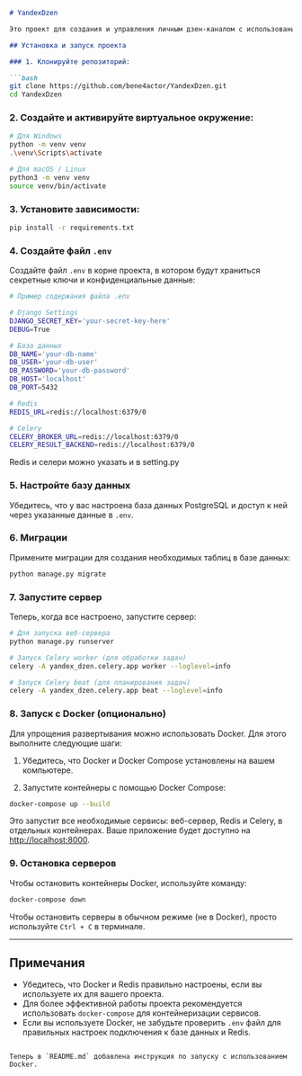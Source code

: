 ```markdown
# YandexDzen

Это проект для создания и управления личным дзен-каналом с использованием Django и других технологий.

## Установка и запуск проекта

### 1. Клонируйте репозиторий:

```bash
git clone https://github.com/bene4actor/YandexDzen.git
cd YandexDzen
```

### 2. Создайте и активируйте виртуальное окружение:

```bash
# Для Windows
python -m venv venv
.\venv\Scripts\activate

# Для macOS / Linux
python3 -m venv venv
source venv/bin/activate
```

### 3. Установите зависимости:

```bash
pip install -r requirements.txt
```

### 4. Создайте файл `.env`

Создайте файл `.env` в корне проекта, в котором будут храниться секретные ключи и конфиденциальные данные:

```bash
# Пример содержания файла .env

# Django Settings
DJANGO_SECRET_KEY='your-secret-key-here'
DEBUG=True

# База данных
DB_NAME='your-db-name'
DB_USER='your-db-user'
DB_PASSWORD='your-db-password'
DB_HOST='localhost'
DB_PORT=5432

# Redis
REDIS_URL=redis://localhost:6379/0

# Celery
CELERY_BROKER_URL=redis://localhost:6379/0
CELERY_RESULT_BACKEND=redis://localhost:6379/0
```
Redis и селери можно указать и в setting.py
### 5. Настройте базу данных

Убедитесь, что у вас настроена база данных PostgreSQL и доступ к ней через указанные данные в `.env`.

### 6. Миграции

Примените миграции для создания необходимых таблиц в базе данных:

```bash
python manage.py migrate
```

### 7. Запустите сервер

Теперь, когда все настроено, запустите сервер:

```bash
# Для запуска веб-сервера
python manage.py runserver

# Запуск Celery worker (для обработки задач)
celery -A yandex_dzen.celery.app worker --loglevel=info

# Запуск Celery beat (для планирования задач)
celery -A yandex_dzen.celery.app beat --loglevel=info
```

### 8. Запуск с Docker (опционально)

Для упрощения развертывания можно использовать Docker. Для этого выполните следующие шаги:

1. Убедитесь, что Docker и Docker Compose установлены на вашем компьютере.

2. Запустите контейнеры с помощью Docker Compose:

```bash
docker-compose up --build
```

Это запустит все необходимые сервисы: веб-сервер, Redis и Celery, в отдельных контейнерах. Ваше приложение будет доступно на [http://localhost:8000](http://localhost:8000).

### 9. Остановка серверов

Чтобы остановить контейнеры Docker, используйте команду:

```bash
docker-compose down
```

Чтобы остановить серверы в обычном режиме (не в Docker), просто используйте `Ctrl + C` в терминале.

---

## Примечания

- Убедитесь, что Docker и Redis правильно настроены, если вы используете их для вашего проекта.
- Для более эффективной работы проекта рекомендуется использовать `docker-compose` для контейнеризации сервисов.
- Если вы используете Docker, не забудьте проверить `.env` файл для правильных настроек подключения к базе данных и Redis.
```

Теперь в `README.md` добавлена инструкция по запуску с использованием Docker.
